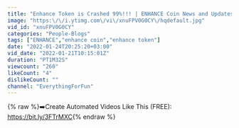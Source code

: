 ```yaml
---
title: "Enhance Token is Crashed 99%!!! | ENHANCE Coin News and Updates!! | Crypto News"
image: "https:\/\/i.ytimg.com\/vi\/xnuFPV0G0CY\/hqdefault.jpg"
vid_id: "xnuFPV0G0CY"
categories: "People-Blogs"
tags: ["ENHANCE","enhance coin","enhance token"]
date: "2022-01-24T20:25:20+03:00"
vid_date: "2022-01-21T10:15:01Z"
duration: "PT1M32S"
viewcount: "260"
likeCount: "4"
dislikeCount: ""
channel: "EverythingForFun"
---
```

{% raw %}➡️Create Automated Videos Like This (FREE): <a rel="nofollow" target="blank" href="https://bit.ly/3FTrMXC">https://bit.ly/3FTrMXC</a>{% endraw %}
